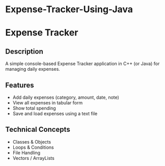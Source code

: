 # Expense-Tracker-Using-Java
# Expense Tracker

## Description
A simple console-based Expense Tracker application in C++ (or Java) for managing daily expenses.

## Features
- Add daily expenses (category, amount, date, note)
- View all expenses in tabular form
- Show total spending
- Save and load expenses using a text file

## Technical Concepts
- Classes & Objects
- Loops & Conditions
- File Handling
- Vectors / ArrayLists
